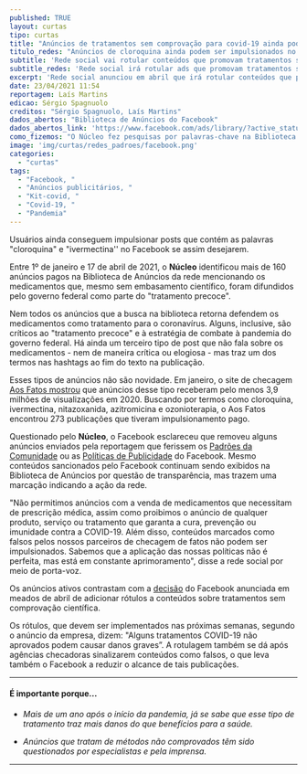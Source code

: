 ```yaml
---
published: TRUE
layout: curtas
tipo: curtas
title: "Anúncios de tratamentos sem comprovação para covid-19 ainda podem ser impulsionados no Facebook"
titulo_redes: "Anúncios de cloroquina ainda podem ser impulsionados no Facebook"
subtitle: 'Rede social vai rotular conteúdos que promovam tratamentos sem comprovação científica, mas usuários ainda conseguem impulsionar anúncios desse tipo'
subtitle_redes: 'Rede social irá rotular ads que promovam tratamentos sem comprovação científica'
excerpt: 'Rede social anunciou em abril que irá rotular conteúdos que promovam tratamentos sem comprovação científica, mas usuários ainda conseguem impulsionar anúncios desse tipo'
date: 23/04/2021 11:54
reportagem: Laís Martins
edicao: Sérgio Spagnuolo
creditos: "Sérgio Spagnuolo, Laís Martins"
dados_abertos: "Biblioteca de Anúncios do Facebook"
dados_abertos_link: 'https://www.facebook.com/ads/library/?active_status=all&ad_type=political_and_issue_ads&country=BR'
como_fizemos: "O Núcleo fez pesquisas por palavras-chave na Biblioteca de Anúncios do Facebook por 'cloroquina' e 'ivermectina', no Brasil. Ao encontrar resultados, pediu esclarecimentos à rede social."
image: 'img/curtas/redes_padroes/facebook.png'
categories:
  - "curtas"
tags:
  - "Facebook, "
  - "Anúncios publicitários, "
  - "Kit-covid, "
  - "Covid-19, "
  - "Pandemia"
---
```


Usuários ainda conseguem impulsionar posts que contém as palavras "cloroquina" e "ivermectina'' no Facebook se assim desejarem.

Entre 1º de janeiro e 17 de abril de 2021, o **Núcleo** identificou mais de 160 anúncios pagos na Biblioteca de Anúncios da rede mencionando os medicamentos que, mesmo sem embasamento científico, foram difundidos pelo governo federal como parte do "tratamento precoce".

Nem todos os anúncios que a busca na biblioteca retorna defendem os medicamentos como tratamento para o coronavírus. Alguns, inclusive, são críticos ao "tratamento precoce" e à estratégia de combate à pandemia do governo federal. Há ainda um terceiro tipo de post que não fala sobre os medicamentos - nem de maneira crítica ou elogiosa - mas traz um dos termos nas hashtags ao fim do texto na publicação.

Esses tipos de anúncios não são novidade. Em janeiro, o site de checagem [Aos Fatos mostrou](https://www.aosfatos.org/noticias/facebook-exibiu-anuncios-de-drogas-sem-comprovacao-contra-covid-19-ao-menos-39-mi-de-vezes-em-2020/) que anúncios desse tipo receberam pelo menos 3,9 milhões de visualizações em 2020. Buscando por termos como cloroquina, ivermectina, nitazoxanida, azitromicina e ozonioterapia, o Aos Fatos encontrou 273 publicações que tiveram impulsionamento pago.

Questionado pelo **Núcleo**, o Facebook esclareceu que removeu alguns anúncios enviados pela reportagem que ferissem os [Padrões da Comunidade](https://www.facebook.com/communitystandards/) ou as [Políticas de Publicidade](https://www.facebook.com/business/help/2489235377779939?id=689788528177451) do Facebook. Mesmo conteúdos sancionados pelo Facebook continuam sendo exibidos na Biblioteca de Anúncios por questão de transparência, mas trazem uma marcação indicando a ação da rede.

"Não permitimos anúncios com a venda de medicamentos que necessitam de prescrição médica, assim como proibimos o anúncio de qualquer produto, serviço ou tratamento que garanta a cura, prevenção ou imunidade contra a COVID-19. Além disso, conteúdos marcados como falsos pelos nossos parceiros de checagem de fatos não podem ser impulsionados. Sabemos que a aplicação das nossas políticas não é perfeita, mas está em constante aprimoramento", disse a rede social por meio de porta-voz.

Os anúncios ativos contrastam com a [decisão](https://about.fb.com/br/news/2021/04/covid-19-facebook-e-instagram-colocam-selo-em-conteudos-sobre-tratamentos-sem-comprovacao-cientifica/) do Facebook anunciada em meados de abril de adicionar rótulos a conteúdos sobre tratamentos sem comprovação científica.

Os rótulos, que devem ser implementados nas próximas semanas, segundo o anúncio da empresa, dizem: "Alguns tratamentos COVID-19 não aprovados podem causar danos graves”. A rotulagem também se dá após agências checadoras sinalizarem conteúdos como falsos, o que leva também o Facebook a reduzir o alcance de tais publicações.

---

#### É importante porque...

- *Mais de um ano após o início da pandemia, já se sabe que esse tipo de tratamento traz mais danos do que benefícios para a saúde.*

- *Anúncios que tratam de métodos não comprovados têm sido questionados por especialistas e pela imprensa.*

---
